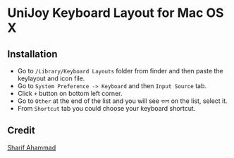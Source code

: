 # UniJoy Keyboard Layout for Mac OS X

## Installation

- Go to `/Library/Keyboard Layouts` folder from finder and then paste the keylayout and icon file.
- Go to `System Preference -> Keyboard` and then `Input Source` tab.
- Click `+` button on bottom left corner.
- Go to `Other` at the end of the list and you will see `বাংলা` on the list, select it.
- From `Shortcut` tab you could choose your keyboard shortcut.

## Credit

[Sharif Ahammad](https://github.com/nuxrif)
